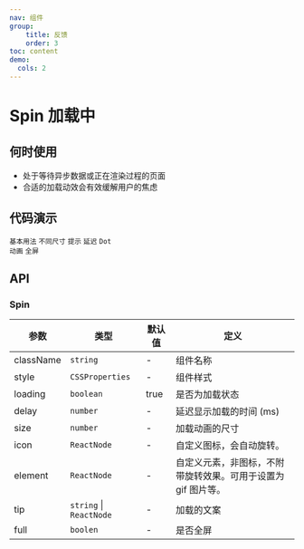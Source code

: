 ```yaml
---
nav: 组件
group:
    title: 反馈
    order: 3
toc: content
demo:
  cols: 2
---
```


# Spin 加载中


## 何时使用

- 处于等待异步数据或正在渲染过程的页面
- 合适的加载动效会有效缓解用户的焦虑

## 代码演示

<code src="../../packages/ui/examples/spin/basic.tsx" description="一个简单的 loading 状态。">基本用法</code>
<code src="../../packages/ui/examples/spin/size.tsx" description="设置 `size` 可以得到不同尺寸的加载图标。">不同尺寸</code>
<code src="../../packages/ui/examples/spin/tip.tsx" description="通过 `tip` 字段自定义加载时的文案。">提示</code>
<code src="../../packages/ui/examples/spin/delay.tsx" description="通过 `delay` 延迟显示 `loading`，对状态切换进行防抖处理，有效避免状态快速切换时的屏幕闪烁。">延迟</code>
<code src="../../packages/ui/examples/spin/dot.tsx" description="通过 `dot` 设置点动画。">Dot 动画</code>
<code src="../../packages/ui/examples/spin/full.tsx" description="`full` 属性非常适合创建流畅的页面加载器。它添加了半透明覆盖层，并在其中心放置了一个旋转加载符号。">全屏</code>
## API

### Spin

| **参数** | **类型** | **默认值** | **定义** |
|--|--|--|--|
| className | `string`              | -        | 组件名称       |
| style     | `CSSProperties`       | -        | 组件样式	    |
|loading|`boolean`|true|是否为加载状态|
|delay|`number`|-|延迟显示加载的时间 (ms)|
|size|`number`|-|加载动画的尺寸|
|icon|`ReactNode`|-|自定义图标，会自动旋转。|
|element|`ReactNode`|-|自定义元素，非图标，不附带旋转效果。可用于设置为 gif 图片等。|
|tip|`string` \| `ReactNode` |-|加载的文案|
|full|`boolen`|-|是否全屏|
